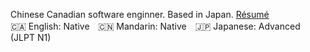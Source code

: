 Chinese Canadian software enginner. Based in Japan. [Résumé](https://github.com/billfeng/resume)  
🇨🇦 English: Native　🇨🇳 Mandarin: Native　🇯🇵 Japanese: Advanced (JLPT N1)
